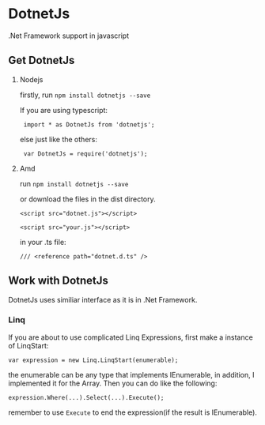 # DotnetJs
.Net Framework support in javascript

## Get DotnetJs

1. Nodejs

    firstly, run ```npm install dotnetjs --save``` 

    If you are using typescript: 

        import * as DotnetJs from 'dotnetjs';

    else just like the others: 

        var DotnetJs = require('dotnetjs');

2. Amd

    run ```npm install dotnetjs --save``` 
    
    or download the files in the dist directory.

    ```<script src="dotnet.js"></script>```

    ```<script src="your.js"></script>```

    in your .ts file: 
    
    ```/// <reference path="dotnet.d.ts" />```
    
## Work with DotnetJs

DotnetJs uses similiar interface as it is in .Net Framework.

### Linq

If you are about to use complicated Linq Expressions, first make a instance of LinqStart:

    var expression = new Linq.LinqStart(enumerable);
    
the enumerable can be any type that implements IEnumerable, in addition, I implemented it for the Array. Then you can do like the following:

    expression.Where(...).Select(...).Execute();
    
remember to use ```Execute``` to end the expression(if the result is IEnumerable).

